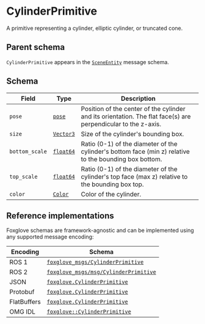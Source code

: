 # CylinderPrimitive

A primitive representing a cylinder, elliptic cylinder, or truncated cone.

## Parent schema

`CylinderPrimitive` appears in the [`SceneEntity`](./scene-entity.md) message schema.

## Schema

| Field          | Type                                     | Description                                                                                                   |
| -------------- | ---------------------------------------- | ------------------------------------------------------------------------------------------------------------- |
| `pose`         | [`pose`](./pose.md)                      | Position of the center of the cylinder and its orientation. The flat face(s) are perpendicular to the z-axis. |
| `size`         | [`Vector3`](./vector3.md)                | Size of the cylinder's bounding box.                                                                          |
| `bottom_scale` | [`float64`](./built-in-types.md#float64) | Ratio (0-1) of the diameter of the cylinder's bottom face (min z) relative to the bounding box bottom.        |
| `top_scale`    | [`float64`](./built-in-types.md#float64) | Ratio (0-1) of the diameter of the cylinder's top face (max z) relative to the bounding box top.              |
| `color`        | [`Color`](./color.md)                    | Color of the cylinder.                                                                                        |

## Reference implementations

Foxglove schemas are framework-agnostic and can be implemented using any supported message encoding:

| Encoding    | Schema                                                                                                                            |
| ----------- | --------------------------------------------------------------------------------------------------------------------------------- |
| ROS 1       | [`foxglove_msgs/CylinderPrimitive`](https://github.com/foxglove/foxglove-sdk/blob/main/schemas/ros1/CylinderPrimitive.msg)        |
| ROS 2       | [`foxglove_msgs/msg/CylinderPrimitive`](https://github.com/foxglove/foxglove-sdk/blob/main/schemas/ros2/CylinderPrimitive.msg)    |
| JSON        | [`foxglove.CylinderPrimitive`](https://github.com/foxglove/foxglove-sdk/blob/main/schemas/jsonschema/CylinderPrimitive.json)      |
| Protobuf    | [`foxglove.CylinderPrimitive`](https://github.com/foxglove/foxglove-sdk/blob/main/schemas/proto/foxglove/CylinderPrimitive.proto) |
| FlatBuffers | [`foxglove.CylinderPrimitive`](https://github.com/foxglove/foxglove-sdk/blob/main/schemas/flatbuffer/CylinderPrimitive.fbs)       |
| OMG IDL     | [`foxglove::CylinderPrimitive`](https://github.com/foxglove/foxglove-sdk/blob/main/schemas/omgidl/foxglove/CylinderPrimitive.idl) |

